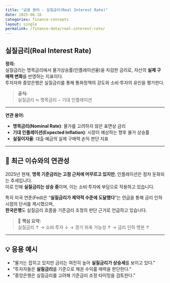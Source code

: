 ```yaml
---
title: "금융 용어 - 실질금리(Real Interest Rate)"
date: 2025-06-16
categories: finance-concepts
layout: single
permalink: /finance-data/real-interest-rate/
---
```


## 실질금리(Real Interest Rate)

**정의:**  
실질금리는 명목금리에서 물가상승률(인플레이션율)을 차감한 금리로, 자산의 **실제 구매력 변화**를 반영하는 지표이다.  
투자자와 중앙은행은 실질금리를 통해 통화정책의 강도와 소비·투자의 유인을 평가한다.

> **공식:**  
> 실질금리 ≒ 명목금리 − 기대 인플레이션

---

**연관 용어:**  
- **명목금리(Nominal Rate)**: 물가를 고려하지 않은 표면상 금리  
- **기대 인플레이션(Expected Inflation)**: 시장이 예상하는 향후 물가 상승률  
- **실질이자율**: 대출·예금의 실제 구매력 손익 판단 지표

---

## 📰 최근 이슈와의 연관성

2025년 현재, **명목 기준금리는 고점 근처에 머무르고 있지만**, 인플레이션은 점차 둔화되는 추세입니다.  
이로 인해 **실질금리는 상승 중**이며, 이는 소비·투자에 부담으로 작용하고 있습니다.

특히 미국 연준(Fed)은 “**실질금리가 제약적 수준에 도달했다**”는 언급을 통해 금리 인하 시점의 단서를 제시했으며,  
**한국은행**도 실질금리 흐름을 기준금리 조정의 판단 근거로 언급하고 있습니다.

> 📌 **핵심 요약:**  
> 실질금리 ↑ → 소비·투자 ↓ → 경기 위축 가능성 ↑ → 금리 인하 명분 ↑

---

## 💡 응용 예시

- "물가는 잡히고 있지만 금리는 여전히 높아 **실질금리가 상승세**를 보이고 있다."  
- "투자자들은 **실질금리**를 기준으로 채권 수익률 매력을 판단한다."  
- "중앙은행은 실질금리를 고려해 기준금리 조정 타이밍을 검토한다."  
